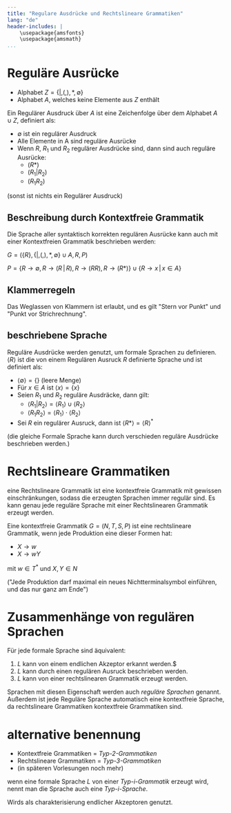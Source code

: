 ```yaml
---
title: "Regulare Ausdrücke und Rechtslineare Grammatiken"
lang: "de"
header-includes: |
    \usepackage{amsfonts}
    \usepackage{amsmath}
...
```


# Reguläre Ausrücke

- Alphabet $Z= \{|,(,),*, \emptyset \}$
- Alphabet $A$, welches keine Elemente aus $Z$ enthält

Ein Regulärer Ausdruck über $A$ ist eine Zeichenfolge über dem Alphabet $A \cup Z$, definiert als:

- $\emptyset$ ist ein regulärer Ausdruck
- Alle Elemente in A sind reguläre Ausrücke
- Wenn $R$, $R_1$ und $R_2$ regulärer Ausdrücke sind, dann sind auch reguläre Ausrücke:
    - $(R*)$
    - $(R_1|R_2)$
    - $(R_1R_2)$

(sonst ist nichts ein Regulärer Ausdruck)

## Beschreibung durch Kontextfreie Grammatik

Die Sprache aller syntaktisch korrekten regulären Ausrücke kann auch mit einer Kontextfreien Grammatik beschrieben werden:

$G=(\{R\},\{|,(,),*,\emptyset\}\cup A,R,P)$

$P=\{R \longrightarrow \emptyset, R \longrightarrow (R\,|\,R), R \longrightarrow (RR), R\longrightarrow (R*)\}\cup\{R\longrightarrow x \,|\, x\in A\}$

## Klammerregeln

Das Weglassen von Klammern ist erlaubt, und es gilt "Stern vor Punkt" und "Punkt vor Strichrechnung".

## beschriebene Sprache

Reguläre Ausdrücke werden genutzt, um formale Sprachen zu definieren. $\langle R \rangle$ ist die von einem Regulären Ausruck $R$ definierte Sprache und ist definiert als:

- $\langle \emptyset \rangle = \{\}$ (leere Menge)
- Für $x \in A$ ist $\langle x \rangle = \{x\}$
- Seien $R_1$ und $R_2$ reguläre Ausdräcke, dann gilt:
    - $\langle R_1 | R_2 \rangle = \langle R_1 \rangle \cup \langle R_2 \rangle$
    - $\langle R_1 R_2 \rangle = \langle R_1 \rangle \cdot \langle R_2 \rangle$
- Sei $R$ ein regulärer Ausruck, dann ist $\langle R* \rangle = \langle R \rangle ^*$


(die gleiche Formale Sprache kann durch verschieden reguläre Ausdrücke beschrieben werden.)

# Rechtslineare Grammatiken

eine Rechtslineare Grammatik ist eine kontextfreie Grammatik mit gewissen einschränkungen, sodass die erzeugten Sprachen immer regulär sind. Es kann genau jede reguläre Sprache mit einer Rechtslinearen Grammatik erzeugt werden.

Eine kontextfreie Grammatik $G=(N,T,S,P)$ ist eine rechtslineare Grammatik, wenn jede Produktion eine dieser Formen hat:

- $X \longrightarrow w$
- $X \longrightarrow wY$

mit $w \in T^*$ und $X,Y \in N$

("Jede Produktion darf maximal ein neues Nichtterminalsymbol einführen, und das nur ganz am Ende")


# Zusammenhänge von regulären Sprachen

Für jede formale Sprache sind äquivalent:

1. $L$ kann von einem endlichen Akzeptor erkannt werden.$
2. $L$ kann durch einen regulären Ausruck beschrieben werden.
3. $L$ kann von einer rechtslinearen Grammatik erzeugt werden.

Sprachen mit diesen Eigenschaft werden auch *reguläre Sprachen* genannt. Außerdem ist jede Reguläre Sprache automatisch eine kontextfreie Sprache, da rechtslineare Grammatiken kontextfreie Grammatiken sind.

# alternative benennung

- Kontextfreie Grammatiken = *Typ-2-Grammatiken*
- Rechtslineare Grammatiken = *Typ-3-Grammatiken*
- (in späteren Vorlesungen noch mehr)

wenn eine formale Sprache $L$ von einer *Typ-i-Grammatik* erzeugt wird, nennt man die Sprache auch eine *Typ-i-Sprache*.













Wirds als charakterisierung endlicher Akzeptoren genutzt.



